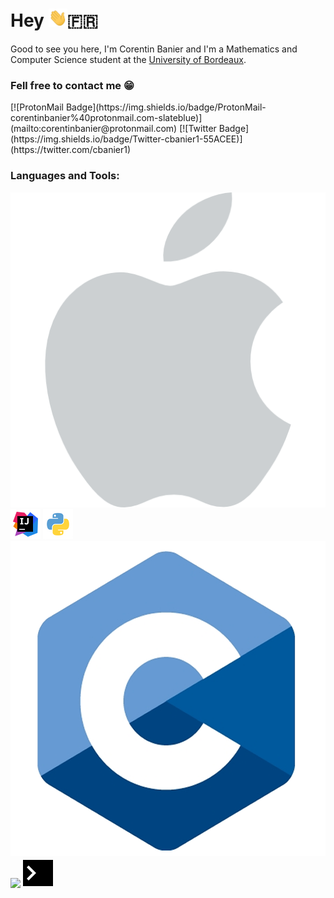 
<h1>Hey <img src="https://raw.githubusercontent.com/ABSphreak/ABSphreak/master/gifs/Hi.gif" width="30px">🇫🇷</h1>

Good to see you here, I'm Corentin Banier and I'm a Mathematics and Computer Science student at the [University of Bordeaux](https://www.u-bordeaux.com/Education/Colleges-Institutes/College-of-Science-Technology).

<h3>Fell free to contact me 😁</h3>
[![ProtonMail Badge](https://img.shields.io/badge/ProtonMail-corentinbanier%40protonmail.com-slateblue)](mailto:corentinbanier@protonmail.com)
[![Twitter Badge](https://img.shields.io/badge/Twitter-cbanier1-55ACEE)](https://twitter.com/cbanier1)

<h3>Languages and Tools: </h3>
<img src="/icons/apple.png">
<img src="/icons/intellij-idea.png">
<img src="/icons/python.png">
<img src="/icons/c.png">
<img src="/icons/java.png">
<img src="/icons/terminal.png">


<!--
**cbanier/cbanier** is a ✨ _special_ ✨ repository because its `README.md` (this file) appears on your GitHub profile.

Here are some ideas to get you started:

- 🔭 I’m currently working on ...
- 🌱 I’m currently learning ...
- 👯 I’m looking to collaborate on ...
- 🤔 I’m looking for help with ...
- 💬 Ask me about ...
- 📫 How to reach me: ...
- 😄 Pronouns: ...
- ⚡ Fun fact: ...

Check my portfolio: [www.toDO.fr]()
-->
